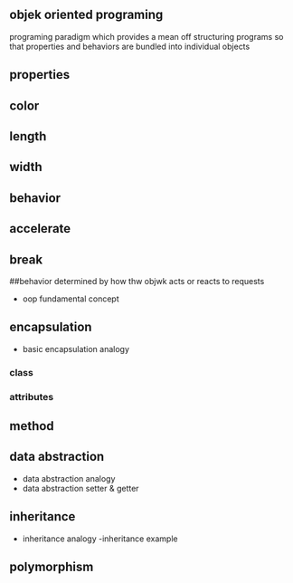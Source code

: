 ## objek oriented programing
 programing paradigm which provides a mean off structuring programs  so that properties and behaviors are bundled into individual objects

## properties 
## color 
## length
## width 

## behavior
## accelerate 
## break

##behavior determined by how thw objwk acts or reacts to requests
- oop fundamental concept

## encapsulation 
- basic encapsulation analogy 
### class
### attributes
## method 

## data abstraction 
- data abstraction analogy 
- data abstraction setter & getter

## inheritance 
- inheritance analogy
-inheritance example

## polymorphism
